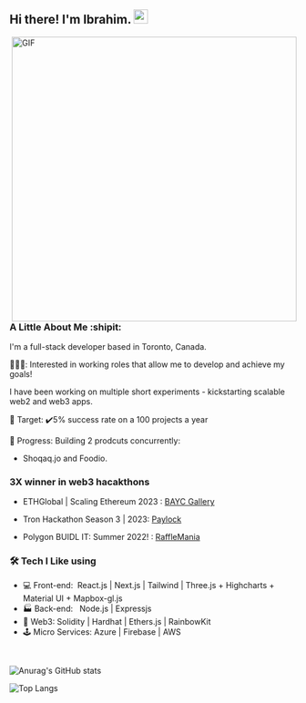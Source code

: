 <h2> Hi there! I'm Ibrahim. <img src="https://github.com/IbrahimSam96/IbrahimSam96/blob/master/Hi.gif" width="25"></h2>
<img align="right" alt="GIF" src="https://github.com/IbrahimSam96/IbrahimSam96/blob/master/gif3.gif?raw=true" width="500"/>
<h3> A Little About Me  :shipit:</h3>

 I'm a full-stack developer based in Toronto, Canada. 
 
 🧑🏻‍💼: Interested in working roles that allow me to develop and achieve my goals! 
 
I have been working on multiple short experiments - kickstarting scalable web2 and web3 apps. 

🎯 Target: ✔️5% success rate on a 100 projects a year

🚧 Progress: Building 2 prodcuts concurrently:

- Shoqaq.jo and Foodio.  

<h3>3X winner in web3 hacakthons</h3>  

- ETHGlobal | Scaling Ethereum 2023 : [BAYC Gallery](https://github.com/IbrahimSam96/ApesGallery)

- Tron Hackathon Season 3 | 2023: [Paylock](https://github.com/IbrahimSam96/paylock)

- Polygon BUIDL IT: Summer 2022! : [RaffleMania](https://github.com/IbrahimSam96/rafflemania)  


<h3>🛠 Tech I Like using </h3>

- 💻 Front-end:&nbsp; React.js | Next.js | Tailwind | Three.js + Highcharts + Material UI + Mapbox-gl.js
- :factory: Back-end: &nbsp;  Node.js | Expressjs 
- 🧾 Web3: Solidity | Hardhat | Ethers.js | RainbowKit
- 🕹 Micro Services: Azure | Firebase | AWS
<br>

![Anurag's GitHub stats](https://github-readme-stats.vercel.app/api?username=Ibrahimsam96&show_icons=true&theme=radical)


![Top Langs](https://github-readme-stats.vercel.app/api/top-langs/?username=Ibrahimsam96&show_icons=true&theme=radical)


